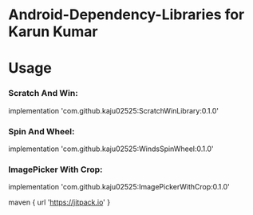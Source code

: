 # Android-Dependency-Libraries for Karun Kumar

# Usage
### Scratch And Win:
implementation 'com.github.kaju02525:ScratchWinLibrary:0.1.0'

### Spin And Wheel:
implementation 'com.github.kaju02525:WindsSpinWheel:0.1.0'

### ImagePicker With Crop:
implementation 'com.github.kaju02525:ImagePickerWithCrop:0.1.0'


maven { url 'https://jitpack.io' } 
